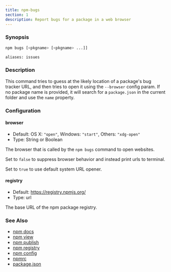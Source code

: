 ```yaml
---
title: npm-bugs
section: 1
description: Report bugs for a package in a web browser
---
```


### Synopsis

```bash
npm bugs [<pkgname> [<pkgname> ...]]

aliases: issues
```

### Description

This command tries to guess at the likely location of a package's bug
tracker URL, and then tries to open it using the `--browser` config param.
If no package name is provided, it will search for a `package.json` in the
current folder and use the `name` property.

### Configuration

#### browser

* Default: OS X: `"open"`, Windows: `"start"`, Others: `"xdg-open"`
* Type: String or Boolean

The browser that is called by the `npm bugs` command to open websites.

Set to `false` to suppress browser behavior and instead print urls to
terminal.

Set to `true` to use default system URL opener.

#### registry

* Default: https://registry.npmjs.org/
* Type: url

The base URL of the npm package registry.

### See Also

* [npm docs](/commands/npm-docs)
* [npm view](/commands/npm-view)
* [npm publish](/commands/npm-publish)
* [npm registry](/using-npm/registry)
* [npm config](/commands/npm-config)
* [npmrc](/configuring-npm/npmrc)
* [package.json](/configuring-npm/package-json)
